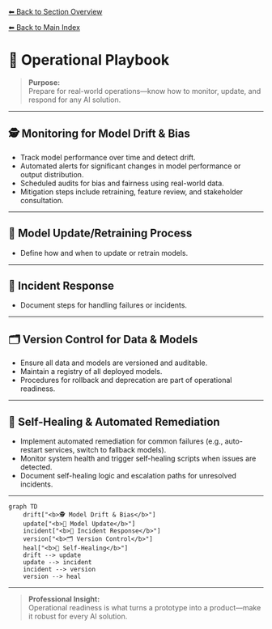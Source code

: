 [⬅ Back to Section Overview](README.md)

[⬅ Back to Main Index](../../../INDEX.md#build)

# 📒 Operational Playbook

> **Purpose:**  
> Prepare for real-world operations—know how to monitor, update, and respond for any AI solution.

---

## 🕵️ Monitoring for Model Drift & Bias

- Track model performance over time and detect drift.
- Automated alerts for significant changes in model performance or output distribution.
- Scheduled audits for bias and fairness using real-world data.
- Mitigation steps include retraining, feature review, and stakeholder consultation.

---

## 🔄 Model Update/Retraining Process

- Define how and when to update or retrain models.

---

## 🚨 Incident Response

- Document steps for handling failures or incidents.

---

## 🗂️ Version Control for Data & Models

- Ensure all data and models are versioned and auditable.
- Maintain a registry of all deployed models.
- Procedures for rollback and deprecation are part of operational readiness.

---

## 🔄 Self-Healing & Automated Remediation

- Implement automated remediation for common failures (e.g., auto-restart services, switch to fallback models).
- Monitor system health and trigger self-healing scripts when issues are detected.
- Document self-healing logic and escalation paths for unresolved incidents.

---

```mermaid
graph TD
    drift["<b>🕵️ Model Drift & Bias</b>"]
    update["<b>🔄 Model Update</b>"]
    incident["<b>🚨 Incident Response</b>"]
    version["<b>🗂️ Version Control</b>"]
    heal["<b>🔄 Self-Healing</b>"]
    drift --> update
    update --> incident
    incident --> version
    version --> heal
```

---

> **Professional Insight:**  
> Operational readiness is what turns a prototype into a product—make it robust for every AI solution.